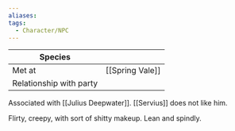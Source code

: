 ```yaml
---
aliases:
tags:
  - Character/NPC
---
```


| Species                 |                 |
| ----------------------- | --------------- |
| Met at                  | [[Spring Vale]] |
| Relationship with party |                 |
Associated with [[Julius Deepwater]]. [[Servius]] does not like him. 

Flirty, creepy, with sort of shitty makeup. Lean and spindly. 